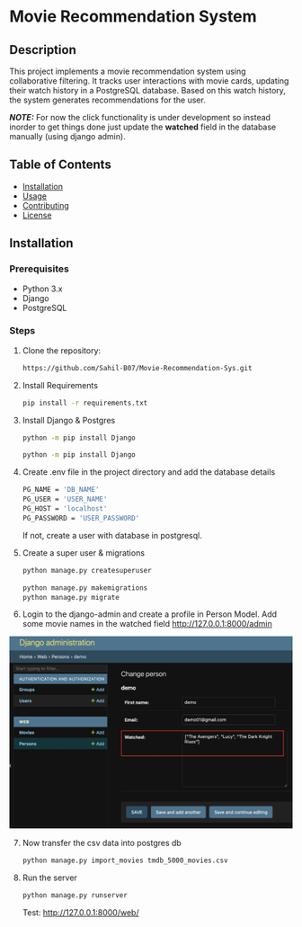 # Movie Recommendation System

## Description

This project implements a movie recommendation system using collaborative filtering. It tracks user interactions with movie cards, updating their watch history in a PostgreSQL database. Based on this watch history, the system generates recommendations for the user.

**_NOTE:_** For now the click functionality is under development so instead inorder to get things done just update the **watched** field in the database manually (using django admin).

## Table of Contents

- [Installation](#installation)
- [Usage](#usage)
- [Contributing](#contributing)
- [License](#license)

## Installation

### Prerequisites

- Python 3.x
- Django
- PostgreSQL

### Steps

1. Clone the repository:

   ```bash
   https://github.com/Sahil-B07/Movie-Recommendation-Sys.git
   ```

2. Install Requirements

    ```bash
    pip install -r requirements.txt
    ```

3. Install Django & Postgres 

    ```bash
    python -m pip install Django
    ```
    
    ```bash
    python -m pip install Django
    ```

4. Create .env file in the project directory and add the database details

    ```bash
    PG_NAME = 'DB_NAME'
    PG_USER = 'USER_NAME'
    PG_HOST = 'localhost'
    PG_PASSWORD = 'USER_PASSWORD'
    ```

    If not, create a user with database in postgresql.

5. Create a super user & migrations

    ```bash
    python manage.py createsuperuser
    ```

    ```bash
    python manage.py makemigrations
    python manage.py migrate
    ```

6. Login to the django-admin and create a profile in Person Model. Add some movie names in the watched field http://127.0.0.1:8000/admin

![Add Watched](/web/static/web/img1.jpg)

7. Now transfer the csv data into postgres db

    ```bash
    python manage.py import_movies tmdb_5000_movies.csv
    ```
8. Run the server

    ```bash
    python manage.py runserver
    ```

    Test: http://127.0.0.1:8000/web/
